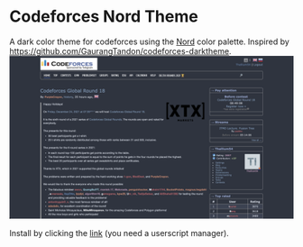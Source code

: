 # Codeforces Nord Theme

A dark color theme for codeforces using the [Nord](https://www.nordtheme.com/) color palette. Inspired by https://github.com/GaurangTandon/codeforces-darktheme.
![](demo.png)
    
Install by clicking the [link](https://github.com/thallium/codeforces-nord-theme/raw/master/codeforces.user.js) (you need a userscript manager).
